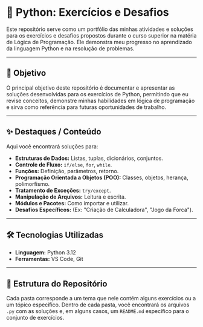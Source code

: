 # 🐍 Python: Exercícios e Desafios


Este repositório serve como um portfólio das minhas atividades e soluções para os exercícios e desafios propostos durante o curso superior na matéria de Lógica de Programação. Ele demonstra meu progresso no aprendizado da linguagem Python e na resolução de problemas.

---

## 🎯 Objetivo

O principal objetivo deste repositório é documentar e apresentar as soluções desenvolvidas para os exercícios de Python, permitindo que eu revise conceitos, demonstre minhas habilidades em lógica de programação e sirva como referência para futuras oportunidades de trabalho.

---

## ✨ Destaques / Conteúdo

Aqui você encontrará soluções para:

* **Estruturas de Dados:** Listas, tuplas, dicionários, conjuntos.
* **Controle de Fluxo:** `if/else`, `for`, `while`.
* **Funções:** Definição, parâmetros, retorno.
* **Programação Orientada a Objetos (POO):** Classes, objetos, herança, polimorfismo.
* **Tratamento de Exceções:** `try/except`.
* **Manipulação de Arquivos:** Leitura e escrita.
* **Módulos e Pacotes:** Como importar e utilizar.
* **Desafios Específicos:** (Ex: "Criação de Calculadora", "Jogo da Forca").

---

## 🛠️ Tecnologias Utilizadas

* **Linguagem:** Python 3.12
* **Ferramentas:** VS Code, Git

---

## 📁 Estrutura do Repositório

Cada pasta corresponde a um tema que nele contém alguns exercícios ou a um tópico específico. Dentro de cada pasta, você encontrará os arquivos `.py` com as soluções e, em alguns casos, um `README.md` específico para o conjunto de exercícios.
